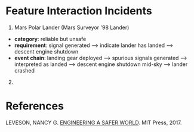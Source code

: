 # Feature Interaction Incidents
1. Mars Polar Lander (Mars Surveyor '98 Lander)
  * __category__: reliable but unsafe
  * __requirement__: signal generated --> indicate lander has landed --> descent engine shutdown
  * __event chain__: landing gear deployed —-> spurious signals generated —-> interpreted as landed —-> descent engine shutdown mid-sky —-> lander crashed
 
2. 
# References
LEVESON, NANCY G. [ENGINEERING A SAFER WORLD](https://www.amazon.com/Engineering-Safer-World-Systems-Thinking/dp/0262533693). MIT Press, 2017. 
